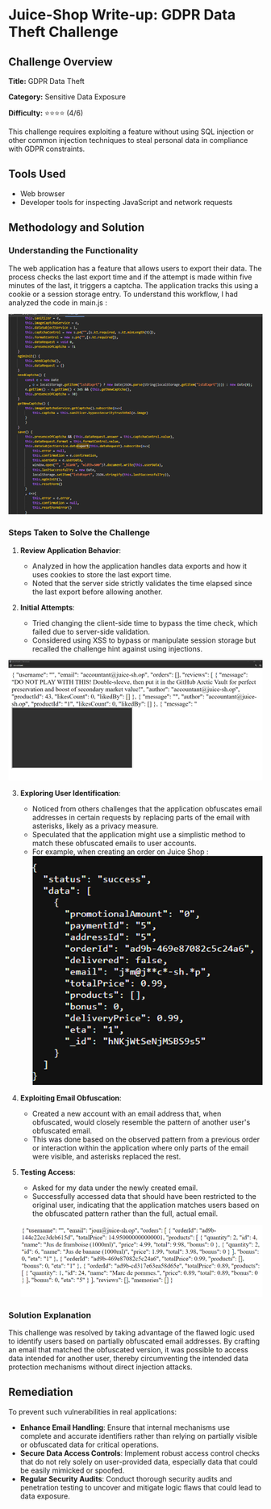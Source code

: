 # Juice-Shop Write-up: GDPR Data Theft Challenge

## Challenge Overview

**Title:** GDPR Data Theft

**Category:** Sensitive Data Exposure

**Difficulty:** ⭐⭐⭐⭐ (4/6)

This challenge requires exploiting a feature without using SQL injection or other common injection techniques to steal personal data in compliance with GDPR constraints.

## Tools Used

- Web browser
- Developer tools for inspecting JavaScript and network requests

## Methodology and Solution

### Understanding the Functionality

The web application has a feature that allows users to export their data. The process checks the last export time and if the attempt is made within five minutes of the last, it triggers a captcha. The application tracks this using a cookie or a session storage entry. To understand this workflow, I had analyzed the code in main.js :


![code](../assets/difficulty4/gdpr_data_theft_1.png)

### Steps Taken to Solve the Challenge

1. **Review Application Behavior**: 
   - Analyzed in how the application handles data exports and how it uses cookies to store the last export time.
   - Noted that the server side strictly validates the time elapsed since the last export before allowing another.

2. **Initial Attempts**:
   - Tried changing the client-side time to bypass the time check, which failed due to server-side validation.
   - Considered using XSS to bypass or manipulate session storage but recalled the challenge hint against using injections.

![xss](../assets/difficulty4/gdpr_data_theft_2.png)

3. **Exploring User Identification**:
   - Noticed from others challenges that the application obfuscates email addresses in certain requests by replacing parts of the email with asterisks, likely as a privacy measure.
   - Speculated that the application might use a simplistic method to match these obfuscated emails to user accounts.
   - For example, when creating an order on Juice Shop : 
   ![order](../assets/difficulty4/gdpr_data_theft_3.png)

4. **Exploiting Email Obfuscation**:
   - Created a new account with an email address that, when obfuscated, would closely resemble the pattern of another user's obfuscated email.
   - This was done based on the observed pattern from a previous order or interaction within the application where only parts of the email were visible, and asterisks replaced the rest.

5. **Testing Access**:
   - Asked for my data under the newly created email.
   - Successfully accessed data that should have been restricted to the original user, indicating that the application matches users based on the obfuscated pattern rather than the full, actual email.

   ![data](../assets/difficulty4/gdpr_data_theft_4.png)

### Solution Explanation

This challenge was resolved by taking advantage of the flawed logic used to identify users based on partially obfuscated email addresses. By crafting an email that matched the obfuscated version, it was possible to access data intended for another user, thereby circumventing the intended data protection mechanisms without direct injection attacks.

## Remediation

To prevent such vulnerabilities in real applications:
- **Enhance Email Handling**: Ensure that internal mechanisms use complete and accurate identifiers rather than relying on partially visible or obfuscated data for critical operations.
- **Secure Data Access Controls**: Implement robust access control checks that do not rely solely on user-provided data, especially data that could be easily mimicked or spoofed.
- **Regular Security Audits**: Conduct thorough security audits and penetration testing to uncover and mitigate logic flaws that could lead to data exposure.

